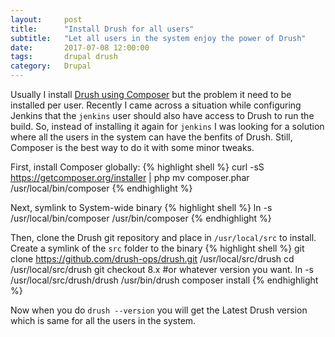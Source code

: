 ```yaml
---
layout:     post
title:      "Install Drush for all users"
subtitle:   "Let all users in the system enjoy the power of Drush"
date:       2017-07-08 12:00:00
tags:       drupal drush
category:   Drupal
---
```

Usually I install [Drush using Composer](http://whaaat.com/installing-drush-9-using-composer) but the problem it need to be installed per user. Recently I came across a situation while configuring Jenkins that the `jenkins` user should also have access to Drush to run the build. So, instead of installing it again for `jenkins` I was looking for a solution where all the users in the system can have the benfits of Drush. Still, Composer is the best way to do it with some minor tweaks.

First, install Composer globally:
{% highlight shell %}
curl -sS https://getcomposer.org/installer | php
mv composer.phar /usr/local/bin/composer
{% endhighlight %}

Next, symlink to System-wide binary
{% highlight shell %}
ln -s /usr/local/bin/composer /usr/bin/composer
{% endhighlight %}

Then, clone the Drush git repository and place in `/usr/local/src` to install. Create a symlink of the `src` folder to the binary
{% highlight shell %}
git clone https://github.com/drush-ops/drush.git /usr/local/src/drush
cd /usr/local/src/drush
git checkout 8.x  #or whatever version you want.
ln -s /usr/local/src/drush/drush /usr/bin/drush
composer install
{% endhighlight %}

Now when you do `drush --version` you will get the Latest Drush version which is same for all the users in the system.
